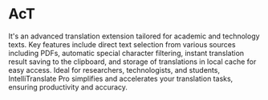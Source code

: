 # AcT

 It's  an advanced translation extension tailored for academic and technology texts. Key features include direct text selection from various sources including PDFs, automatic special character filtering, instant translation result saving to the clipboard, and storage of translations in local cache for easy access. Ideal for researchers, technologists, and students, IntelliTranslate Pro simplifies and accelerates your translation tasks, ensuring productivity and accuracy.